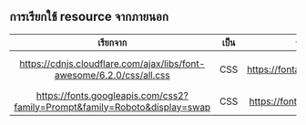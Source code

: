 ## การเรียกใช้ resource จากภายนอก

| เรียกจาก | เป็น | ของ | ชนิด |
|:---:|:---:|:---:|:---:|
| https://cdnjs.cloudflare.com/ajax/libs/font-awesome/6.2.0/css/all.css | CSS | https://fontawesome.com | Font / Icon |
| https://fonts.googleapis.com/css2?family=Prompt&family=Roboto&display=swap | CSS | https://fonts.google.com | Font |